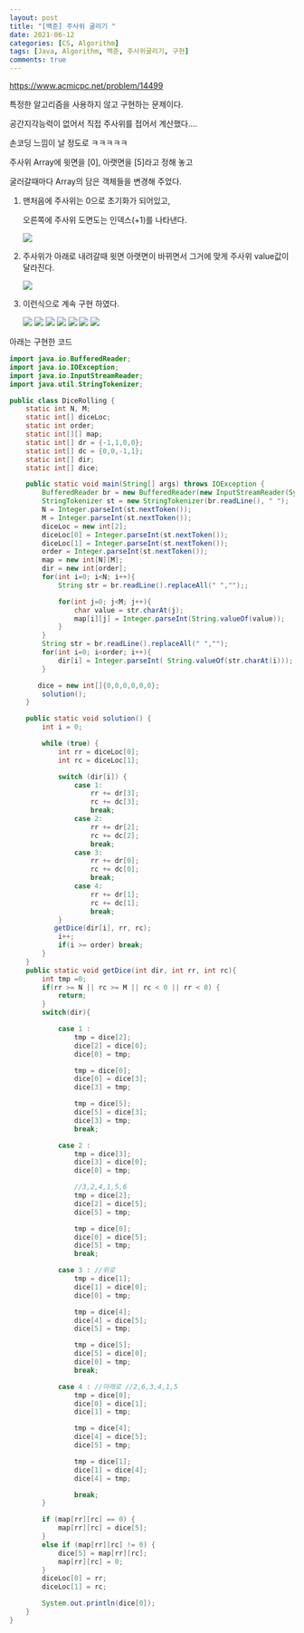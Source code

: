 ```yaml
---
layout: post
title: "[백준] 주사위 굴리기 "
date: 2021-06-12
categories: [CS, Algorithm]
tags: [Java, Algorithm, 백준, 주사위굴리기, 구현]
comments: true
---
```

https://www.acmicpc.net/problem/14499

특정한 알고리즘을 사용하지 않고 구현하는 문제이다. 

공간지각능력이 없어서 직접 주사위를 접어서 계산했다.... 

손코딩 느낌이 날 정도로 ㅋㅋㅋㅋㅋ 

주사위 Array에 윗면을 [0], 아랫면을 [5]라고 정해 놓고 

굴러갈때마다 Array의 담은 객체들을 변경해 주었다. 

1. 맨처음에 주사위는 0으로 초기화가 되어있고, 

    오른쪽에 주사위 도면도는 인덱스(+1)를 나타낸다. 

    <img src ="https://eunmik.github.io/bonita.github.io/assets/img/diceRolling/1.JPG" />

2. 주사위가 아래로 내려갈때 윗면 아랫면이 바뀌면서 그거에 맞게 주사위 value값이 달라진다. 

    <img src ="https://eunmik.github.io/bonita.github.io/assets/img/diceRolling/2.JPG" />

3. 이런식으로 계속 구현 하였다. 

    <img src ="https://eunmik.github.io/bonita.github.io/assets/img/diceRolling/3.JPG" />

    <img src ="https://eunmik.github.io/bonita.github.io/assets/img/diceRolling/4.JPG" />

    <img src ="https://eunmik.github.io/bonita.github.io/assets/img/diceRolling/5.JPG" />

    <img src ="https://eunmik.github.io/bonita.github.io/assets/img/diceRolling/6.JPG" />

    <img src ="https://eunmik.github.io/bonita.github.io/assets/img/diceRolling/7.JPG" />

    <img src ="https://eunmik.github.io/bonita.github.io/assets/img/diceRolling/8.JPG" />

    <img src ="https://eunmik.github.io/bonita.github.io/assets/img/diceRolling/9.JPG" />

아래는 구현한 코드 

```java
import java.io.BufferedReader;
import java.io.IOException;
import java.io.InputStreamReader;
import java.util.StringTokenizer;

public class DiceRolling {
    static int N, M;
    static int[] diceLoc;
    static int order;
    static int[][] map;
    static int[] dr = {-1,1,0,0};
    static int[] dc = {0,0,-1,1};
    static int[] dir;
    static int[] dice;

    public static void main(String[] args) throws IOException {
        BufferedReader br = new BufferedReader(new InputStreamReader(System.in));
        StringTokenizer st = new StringTokenizer(br.readLine(), " ");
        N = Integer.parseInt(st.nextToken());
        M = Integer.parseInt(st.nextToken());
        diceLoc = new int[2];
        diceLoc[0] = Integer.parseInt(st.nextToken());
        diceLoc[1] = Integer.parseInt(st.nextToken());
        order = Integer.parseInt(st.nextToken());
        map = new int[N][M];
        dir = new int[order];
        for(int i=0; i<N; i++){
            String str = br.readLine().replaceAll(" ","");;

            for(int j=0; j<M; j++){
                char value = str.charAt(j);
                map[i][j] = Integer.parseInt(String.valueOf(value));
            }
        }
        String str = br.readLine().replaceAll(" ","");
        for(int i=0; i<order; i++){
            dir[i] = Integer.parseInt( String.valueOf(str.charAt(i)));
        }

       dice = new int[]{0,0,0,0,0,0};
        solution();
    }

    public static void solution() {
        int i = 0;

        while (true) {
            int rr = diceLoc[0];
            int rc = diceLoc[1];

            switch (dir[i]) {
                case 1:
                    rr += dr[3];
                    rc += dc[3];
                    break;
                case 2:
                    rr += dr[2];
                    rc += dc[2];
                    break;
                case 3:
                    rr += dr[0];
                    rc += dc[0];
                    break;
                case 4:
                    rr += dr[1];
                    rc += dc[1];
                    break;
            }
           getDice(dir[i], rr, rc);
            i++;
            if(i >= order) break;
        }
    }
    public static void getDice(int dir, int rr, int rc){
        int tmp =0;
        if(rr >= N || rc >= M || rc < 0 || rr < 0) {
            return;
        }
        switch(dir){

            case 1 : 
                tmp = dice[2];
                dice[2] = dice[0];
                dice[0] = tmp;

                tmp = dice[0];
                dice[0] = dice[3];
                dice[3] = tmp;

                tmp = dice[5];
                dice[5] = dice[3];
                dice[3] = tmp;
                break;

            case 2 :
                tmp = dice[3];
                dice[3] = dice[0];
                dice[0] = tmp;

                //3,2,4,1,5,6
                tmp = dice[2];
                dice[2] = dice[5];
                dice[5] = tmp;

                tmp = dice[0];
                dice[0] = dice[5];
                dice[5] = tmp;
                break;

            case 3 : //위로
                tmp = dice[1];
                dice[1] = dice[0];
                dice[0] = tmp;

                tmp = dice[4];
                dice[4] = dice[5];
                dice[5] = tmp;

                tmp = dice[5];
                dice[5] = dice[0];
                dice[0] = tmp;
                break;

            case 4 : //아래로 //2,6,3,4,1,5
                tmp = dice[0];
                dice[0] = dice[1];
                dice[1] = tmp;

                tmp = dice[4];
                dice[4] = dice[5];
                dice[5] = tmp;

                tmp = dice[1];
                dice[1] = dice[4];
                dice[4] = tmp;

                break;
        }

        if (map[rr][rc] == 0) {
            map[rr][rc] = dice[5];
        }
        else if (map[rr][rc] != 0) {
            dice[5] = map[rr][rc];
            map[rr][rc] = 0;
        }
        diceLoc[0] = rr;
        diceLoc[1] = rc;

        System.out.println(dice[0]);
    }
}
```
